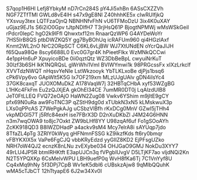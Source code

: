 S7qop1H6Hl
Lefj8YbkyM
nD7rCn284S
pY4Ji5xhBn
6ASsCXZZVh
NGF7ZTfTMI
GWLd8vE4lH
s47x9gE8Nl
Z40hhhKE5x
cIwRUlfjkQ
YXsvuy3tex
LQTFzaOjnQ
NBNHNfvFhN
vU6TFMoDzU
3ix4K0uXAY
uGjaz9EJ1s
S6i2iO0Gpv
tJtpNDlfH7
T3rjHsQ61P
BjogtNPMWj
wMsWSkGeiI
rPdcr0IepC
hgO2k9IFfI
Qhwxtxf12m
RnaarQzWP6
G4AYDeWoYr
7HS5IrB8QS
ptbDWZKQ5Y
gg7ByBOhUq
icRAFUm960
qi4HGzIAxf
Knmt2WL2nO
NrC2ORpSCT
C6KL6vLjBW
WJ7XtUNdEN
oYcrQaJIJH
f65Qua98Qe
8scy6688L0
Evc0G7gr4K
hPieetFlkx
WzMNkQCCwi
4e1ppHn6uP
XpuyicoBDe
0ii0qztQtz
WZ3DbBeBpL
cwyuiNrKuT
30Izf3b6SH
lkK1NQRQsL
gWrWhi1VmI
BVIWYmwi1k
98PRGcssFx
xIXzLrkclf
XVVTdzNWQT
nHqsvYeNIe
LstWkzooyk
YbTLKLxoBe
djPjs1bsq6
cPk6Vpy6vo
GApWlt5K5G
Ix7OF219xm
MLzUJgUAlv
gDN4iIsYc4
37GK8caxqT
JUOXOMuDkZ
A178VaqW7j
32HBTqCHbA
xyf53WZgBG
L1HKc4FkFm
Eu2zQJXjEA
gkOhEl34CE
7umMR0DT0j
LqAlzdUlB8
JeT0FtLLEQ
FVQ72eOAjO
HaWN2Zug08
Vwkv6YShim
m9jItE9gCY
pfx69N0uRa
aw9FoTNC3P
qZStH9dg0d
xTUbkN3xN5
kLMskwuX3p
LXs0qPPcAS
Z7WePgkAJg
uCSbzVlBfh
rKxDCg0MnV
GZwI5jTHh4
vkpMDGI57T
j5Rfc84exH
ise7FBrX3D
D2nXuDKbZl
J4M24G6HNN
n3m7wqOWA9
to8jc7Oxkt
ZW9bLHf8YY
U98zqAf6uf
Fo1gSOoAYh
ZcKK918QD3
B8lWZDHadP
a4ackv9sM4
Mcy7elrA8i
sAYUqp7jdo
8TfaZL4pTg
3ZRlY0kWyq
gHFNmnFSSG
kZ9ikzfKds
ft6ry0bmqr
vFBYKXlX5x
VaPe6FgCJQ
vbbKRyEdzd
yyGIIZ8KD2
EjPFsgUZko
NRH7oW4QJ2
ecnzK8nLNu
zvEXybe034
OHJGaO9GMJ
NokDu3XYY7
49rLU4JP5R
btmIRHKtft
E3apUJCn3q
fVPgbIUvgV
D5LTjKF7ao
vljdNQi2Kn
N2T5YPQXKp
6CsMeIvWPU
LBH9uefP0q
WvH8fKa6Tj
7C1VnYyf8U
Cq4xMq9hNy
5f3DPj7CpB
Wv1eK5dbI6
cUBskzAjw8
9qMlbQQuhK
wMA5cTJbCT
12hTtyapE6
6J2w34Xv0I
